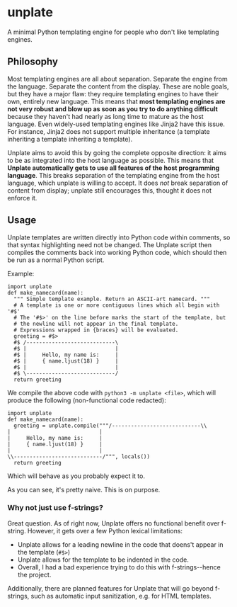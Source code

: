 # unplate
A minimal Python templating engine for people who don't like templating engines.

## Philosophy
Most templating engines are all about separation. Separate the engine from the language. Separate the content from the display. These are noble goals, but they have a major flaw: they require templating engines to have their own, entirely new language. This means that **most templating engines are not very robust and blow up as soon as you try to do anything difficult** because they haven't had nearly as long time to mature as the host language. Even widely-used templating engines like Jinja2 have this issue. For instance, Jinja2 does not support multiple inheritance (a template inheriting a template inheriting a template).

Unplate aims to avoid this by going the complete opposite direction: it aims to be as integrated into the host language as possible. This means that **Unplate automatically gets to use all features of the host programming language**. This breaks separation of the templating engine from the host language, which unplate is willing to accept. It does *not* break separation of content from display; unplate still encourages this, thought it does not enforce it.

## Usage
Unplate templates are written directly into Python code within comments, so that syntax highlighting need not be changed. The Unplate script then compiles the comments back into working Python code, which should then be run as a normal Python script.

Example:

```python3
import unplate
def make_namecard(name):
  """ Simple template example. Return an ASCII-art namecard. """
  # A template is one or more contiguous lines which all begin with '#$'
  # The '#$>' on the line before marks the start of the template, but
  # the newline will not appear in the final template.
  # Expressions wrapped in {braces} will be evaluated.
  greeting = #$>
  #$ /----------------------------\
  #$ |                            |
  #$ |     Hello, my name is:     |
  #$ |     { name.ljust(18) }     |
  #$ |                            |
  #$ \----------------------------/
  return greeting
```

We compile the above code with `python3 -m unplate <file>`, which will produce the following (non-functional code redacted):

```python3
import unplate
def make_namecard(name):
  greeting = unplate.compile("""/----------------------------\\
|                            |
|     Hello, my name is:     |
|     { name.ljust(18) }     |
|                            |
\\----------------------------/""", locals())
  return greeting
```

Which will behave as you probably expect it to.
  
As you can see, it's pretty naive. This is on purpose.

### Why not just use f-strings?
Great question. As of right now, Unplate offers no functional benefit over f-string. However, it gets over a few Python lexical limitations:

- Unplate allows for a leading newline in the code that doens't appear in the template (`#$>`)
- Unplate allows for the template to be indented in the code.
- Overall, I had a bad experience trying to do this with f-strings--hence the project.

Additionally, there are planned features for Unplate that will go beyond f-strings, such as automatic input sanitization, e.g. for HTML templates.
